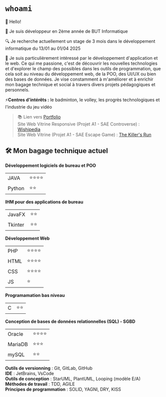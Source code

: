 # `whoami`

👋 Hello! 

🌱 Je suis développeur en 2ème année de BUT Informatique 

🔍 Je recherche actuellement un stage de 3 mois dans le développement informatique du 13/01 au 01/04 2025 

👀 Je suis particulièrement intéressé par le développement d'application et le web. Ce qui me passione, c'est de découvrir les nouvelles technologies et d'explorer le champ des possibles dans les outils de programmation, que cela soit au niveau du développement web, de la POO, des UI/UX ou bien des bases de données. 
Je vise constamment à m'améliorer et à enrichir mon bagage technique et social à travers divers projets pédagogiques et personnels.

⚡**Centres d'intérêts :** le badminton, le volley, les progrès technologiques et l'industrie du jeu vidéo

>📚 Lien vers [Portfolio](https://drive.google.com/file/d/1GpdIj7cbl76dj89CXiboE32VJEvpYn-v/view)  
>Site Web Vitrine Responsive (Projet A1 - SAE Controverse) : [Wishipedia](https://webinfo.iutmontp.univ-montp2.fr/~renaudj/SiteWebControverseSombre/)  
>Site Web Vitrine (Projet A1 - SAE Escape Game) : [The Killer's Run](https://webinfo.iutmontp.univ-montp2.fr/~renaudj/SiteWebEscapeGame/Page/TheKillersRun.html) 


## 🛠️ Mon bagage technique actuel 

**Développement logiciels de bureau et POO**

|||   
|--------|-----------------|
| JAVA   | ⭐⭐⭐⭐      |
| Python | ⭐⭐           |      


**IHM pour des applications de bureau**

|||   
|---------|-----------------|
| JavaFX  | ⭐⭐           |
| Tkinter | ⭐⭐           |  


**Développement Web**

|||   
|---------|-----------------|
| PHP   | ⭐⭐⭐⭐        |
| HTML  | ⭐⭐⭐⭐        |  
| CSS   | ⭐⭐⭐⭐        |  
| JS    | ⭐               |  


**Programamation bas niveau**

|||   
|---------|-----------------|
| C       | ⭐⭐           |


**Conception de bases de données relationnelles (SQL) - SGBD** 

|||   
|---------|-----------------|
| Oracle  | ⭐⭐⭐⭐      |
| MariaDB | ⭐⭐⭐        |  
| mySQL   | ⭐⭐           |  
 

**Outils de versionning** : Git, GitLab, GitHub  
**IDE** : JetBrains, VsCode  
**Outils de conception** : StarUML, PlantUML, Looping (modèle E/A)   
**Méthodes de travail** : TDD, AGILE  
**Principes de programmation** : SOLID, YAGNI, DRY, KISS
